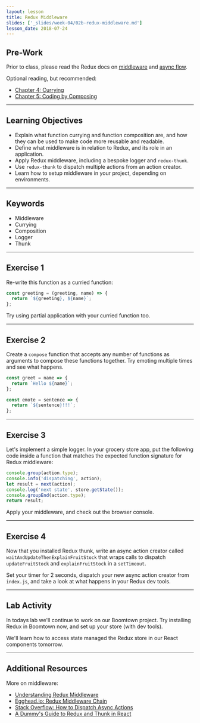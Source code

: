 ```yaml
---
layout: lesson
title: Redux Middleware
slides: ['_slides/week-04/02b-redux-middleware.md']
lesson_date: 2018-07-24
---
```


## Pre-Work

Prior to class, please read the Redux docs on [middleware](http://redux.js.org/docs/advanced/Middleware.html) and [async flow](http://redux.js.org/docs/advanced/AsyncFlow.html).

Optional reading, but recommended:

- [Chapter 4: Currying](https://github.com/MostlyAdequate/mostly-adequate-guide/blob/master/ch4.md)
- [Chapter 5: Coding by Composing](https://github.com/MostlyAdequate/mostly-adequate-guide/blob/master/ch5.md)

---

## Learning Objectives

- Explain what function currying and function composition are, and how they can be used to make code more reusable and readable.
- Define what middleware is in relation to Redux, and its role in an application.
- Apply Redux middleware, including a bespoke logger and `redux-thunk`.
- Use `redux-thunk` to dispatch multiple actions from an action creator.
- Learn how to setup middleware in your project, depending on environments.

---

## Keywords

- Middleware
- Currying
- Composition
- Logger
- Thunk

---

## Exercise 1

Re-write this function as a curried function:

```js
const greeting = (greeting, name) => {
  return `${greeting}, ${name}`;
};
```

Try using partial application with your curried function too.

---

## Exercise 2

Create a `compose` function that accepts any number of functions as arguments to compose these functions together. Try emoting multiple times and see what happens.

```js
const greet = name => {
  return `Hello ${name}`;
};

const emote = sentence => {
  return `${sentence}!!!`;
};
```

---

## Exercise 3

Let's implement a simple logger. In your grocery store app, put the following code inside a function that matches the expected function signature for Redux middleware:

```js
console.group(action.type);
console.info('dispatching', action);
let result = next(action);
console.log('next state', store.getState());
console.groupEnd(action.type);
return result;
```

Apply your middleware, and check out the browser console.

---

## Exercise 4

Now that you installed Redux thunk, write an async action creator called `waitAndUpdateThenExplainFruitStock` that wraps calls to dispatch `updateFruitStock` and `explainFruitStock` in a `setTimeout`.

Set your timer for 2 seconds, dispatch your new async action creator from `index.js`, and take a look at what happens in your Redux dev tools.

---

## Lab Activity

In todays lab we'll continue to work on our Boomtown project. Try installing Redux in Boomtown now, and set up your store (with dev tools).

We'll learn how to access state managed the Redux store in our React components tomorrow.

---

## Additional Resources

More on middleware:

- [Understanding Redux Middleware](https://medium.com/@meagle/understanding-87566abcfb7a)
- [Egghead.io: Redux Middleware Chain](https://egghead.io/lessons/javascript-redux-the-middleware-chain?course=building-react-applications-with-idiomatic-redux)
- [Stack Overflow: How to Dispatch Async Actions](http://stackoverflow.com/questions/35411423/how-to-dispatch-a-redux-action-with-a-timeout/35415559#35415559)
- [A Dummy's Guide to Redux and Thunk in React](https://codepen.io/stowball/post/a-dummy-s-guide-to-redux-and-thunk-in-react)
